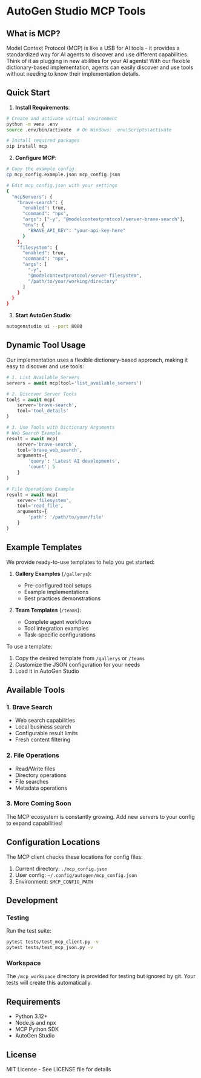 # AutoGen Studio MCP Tools

## What is MCP?

Model Context Protocol (MCP) is like a USB for AI tools - it provides a standardized way for AI agents to discover and use different capabilities. Think of it as plugging in new abilities for your AI agents! With our flexible dictionary-based implementation, agents can easily discover and use tools without needing to know their implementation details.

## Quick Start

1. **Install Requirements**:
```bash
# Create and activate virtual environment
python -m venv .env
source .env/bin/activate  # On Windows: .env\Scripts\activate

# Install required packages
pip install mcp
```

2. **Configure MCP**:
```bash
# Copy the example config
cp mcp_config.example.json mcp_config.json

# Edit mcp_config.json with your settings
{
  "mcpServers": {
    "brave-search": {
      "enabled": true,
      "command": "npx",
      "args": ["-y", "@modelcontextprotocol/server-brave-search"],
      "env": {
        "BRAVE_API_KEY": "your-api-key-here"
      }
    },
    "filesystem": {
      "enabled": true,
      "command": "npx",
      "args": [
        "-y",
        "@modelcontextprotocol/server-filesystem",
        "/path/to/your/working/directory"
      ]
    }
  }
}
```

3. **Start AutoGen Studio**:
```bash
autogenstudio ui --port 8080
```

## Dynamic Tool Usage

Our implementation uses a flexible dictionary-based approach, making it easy to discover and use tools:

```python
# 1. List Available Servers
servers = await mcp(tool='list_available_servers')

# 2. Discover Server Tools
tools = await mcp(
    server='brave-search',
    tool='tool_details'
)

# 3. Use Tools with Dictionary Arguments
# Web Search Example
result = await mcp(
    server='brave-search',
    tool='brave_web_search',
    arguments={
        'query': 'Latest AI developments',
        'count': 5
    }
)

# File Operations Example
result = await mcp(
    server='filesystem',
    tool='read_file',
    arguments={
        'path': '/path/to/your/file'
    }
)
```

## Example Templates

We provide ready-to-use templates to help you get started:

1. **Gallery Examples** (`/gallerys`):
   - Pre-configured tool setups
   - Example implementations
   - Best practices demonstrations

2. **Team Templates** (`/teams`):
   - Complete agent workflows
   - Tool integration examples
   - Task-specific configurations

To use a template:
1. Copy the desired template from `/gallerys` or `/teams`
2. Customize the JSON configuration for your needs
3. Load it in AutoGen Studio

## Available Tools

### 1. Brave Search
- Web search capabilities
- Local business search
- Configurable result limits
- Fresh content filtering

### 2. File Operations
- Read/Write files
- Directory operations
- File searches
- Metadata operations

### 3. More Coming Soon
The MCP ecosystem is constantly growing. Add new servers to your config to expand capabilities!

## Configuration Locations

The MCP client checks these locations for config files:

1. Current directory: `./mcp_config.json`
2. User config: `~/.config/autogen/mcp_config.json`
3. Environment: `$MCP_CONFIG_PATH`

## Development

### Testing
Run the test suite:
```bash
pytest tests/test_mcp_client.py -v
pytest tests/test_mcp_json.py -v
```

### Workspace
The `/mcp_workspace` directory is provided for testing but ignored by git. Your tests will create this automatically.

## Requirements

- Python 3.12+
- Node.js and npx
- MCP Python SDK
- AutoGen Studio

## License

MIT License - See LICENSE file for details